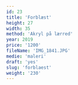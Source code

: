 ```yaml
---
id: 23
title: 'Forblæst'
height: 27
width: 35
method: 'Akryl på lærred'
year: 2019
price: '1200'
fileName: 'IMG_1841.JPG'
medie: 'maleri'
draft: 'yes'
slug: 'forblaest'
weight: '230'
---
```

